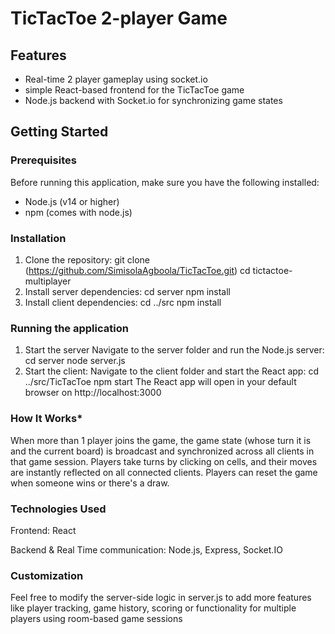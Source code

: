 # TicTacToe 2-player Game  

## Features  

* Real-time 2 player gameplay using socket.io
* simple React-based frontend for the TicTacToe game
* Node.js backend with Socket.io for synchronizing game states

## Getting Started

### Prerequisites 

Before running this application, make sure you have the following installed:  

* Node.js (v14 or higher)
* npm (comes with node.js)

### Installation
1. Clone the repository:
  git clone (https://github.com/SimisolaAgboola/TicTacToe.git)
cd tictactoe-multiplayer
2. Install server dependencies: 
  cd server
  npm install
3. Install client dependencies:
  cd ../src
  npm install

### Running the application
1. Start the server
   Navigate to the server folder and run the Node.js server:
   cd server
   node server.js
2. Start the client:
   Navigate to the client folder and start the React app:
   cd ../src/TicTacToe
   npm start
The React app will open in your default browser on http://localhost:3000

### How It Works* 

When more than 1 player joins the game, the game state (whose turn it is and the current board) is broadcast and synchronized across all clients in that game session.
Players take turns by clicking on cells, and their moves are instantly reflected on all connected clients. Players can reset the game when someone wins or there's a draw.

### Technologies Used  

Frontend: React  

Backend & Real Time communication: Node.js, Express, Socket.IO

### Customization

Feel free to modify the server-side logic in server.js to add more features like player tracking, game history, scoring or functionality for multiple players using room-based game sessions

